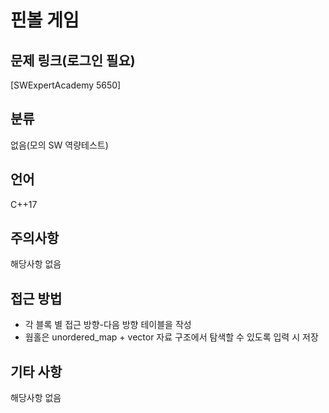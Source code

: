 # 핀볼 게임
## 문제 링크(로그인 필요)
[SWExpertAcademy 5650]
## 분류
없음(모의 SW 역량테스트)
## 언어
C++17
## 주의사항
해당사항 없음
## 접근 방법
* 각 블록 별 접근 방향-다음 방향 테이블을 작성
* 웜홀은 unordered_map + vector 자료 구조에서 탐색할 수 있도록 입력 시 저장 
## 기타 사항
해당사항 없음